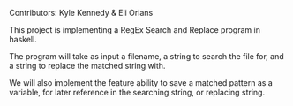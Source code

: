 Contributors: Kyle Kennedy & Eli Orians

This project is implementing a RegEx Search and Replace program in haskell.

The program will take as input a filename, a string to search the file for, and a string to replace the matched string with.

We will also implement the feature ability to save a matched pattern as a variable, for later reference in the searching string, or replacing string.
